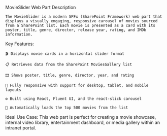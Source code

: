 MovieSlider Web Part Description

    The MovieSlider is a modern SPFx (SharePoint Framework) web part that displays a visually engaging, responsive carousel of movies sourced from a SharePoint list. Each movie is presented as a card with its poster, title, genre, director, release year, rating, and IMDb information.

Key Features:

    🎬 Displays movie cards in a horizontal slider format

    📋 Retrieves data from the SharePoint MoviesGallery list

    🎞️ Shows poster, title, genre, director, year, and rating

    📱 Fully responsive with support for desktop, tablet, and mobile layouts

    ⚙️ Built using React, Fluent UI, and the react-slick carousel

    🔄 Automatically loads the top 500 movies from the list

Ideal Use Case:
This web part is perfect for creating a movie showcase, internal video library, entertainment dashboard, or media gallery within an intranet portal.
